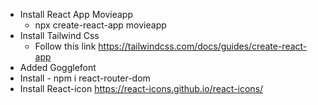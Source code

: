 - Install React App Movieapp
  - npx create-react-app movieapp
- Install Tailwind Css
  - Follow this link https://tailwindcss.com/docs/guides/create-react-app
- Added Gogglefont
- Install - npm i react-router-dom
- Install React-icon https://react-icons.github.io/react-icons/
